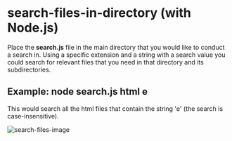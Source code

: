 # search-files-in-directory (with Node.js)

Place the **search.js** file in the main directory that you would like to conduct a search in. 
Using a specific extension and a string with a search value you could search for relevant files that you need in that directory and its subdirectories.

## Example: node search.js html e

This would search all the html files that contain the string 'e' (the search is case-insensitive). 

![search-files-image](https://user-images.githubusercontent.com/37377389/50125603-4b0a3c00-0272-11e9-926c-a2a847e08cfd.PNG)
